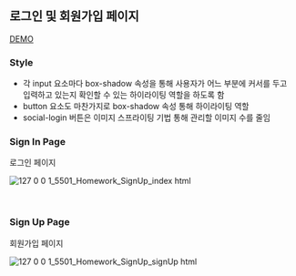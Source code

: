 ## 로그인 및 회원가입 페이지
[DEMO](https://plutoin.github.io/signIn-signUp-page/)


### Style
- 각 input 요소마다 box-shadow 속성을 통해 사용자가 어느 부분에 커서를 두고 입력하고 있는지 확인할 수 있는 하이라이팅 역할을 하도록 함
- button 요소도 마찬가지로 box-shadow 속성 통해 하이라이팅 역할
- social-login 버튼은 이미지 스프라이팅 기법 통해 관리할 이미지 수를 줄임

### Sign In Page
로그인 페이지

![127 0 0 1_5501_Homework_SignUp_index html](https://user-images.githubusercontent.com/66389585/162866531-ce69f828-ec4e-48af-80e1-6c4b405588dd.png)

<br/>

### Sign Up Page
회원가입 페이지

![127 0 0 1_5501_Homework_SignUp_signUp html](https://user-images.githubusercontent.com/66389585/162866547-b925975b-7310-4dad-9ae8-219137e6f0d5.png)